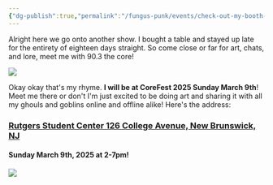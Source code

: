 ```yaml
---
{"dg-publish":true,"permalink":"/fungus-punk/events/check-out-my-booth-at-core-fest-2025/"}
---
```


Alright here we go onto another show. I bought a table and stayed up late for the entirety of eighteen days straight. So come close or far for art, chats, and lore, meet me with 90.3 the core!

![](https://i.imgur.com/ao35YIt.jpeg)

Okay okay that's my rhyme. **I will be at CoreFest 2025 Sunday March 9th**! Meet me there or don't I'm just excited to be doing art and sharing it with all my ghouls and goblins online and offline alike!
Here's the address:

### [**Rutgers Student Center 126 College Avenue, New Brunswick, NJ**](https://g.co/kgs/SXDW8Ty)

#### Sunday March 9th, 2025 at 2-7pm!


![](https://i.imgur.com/cZUha6b.jpeg)


